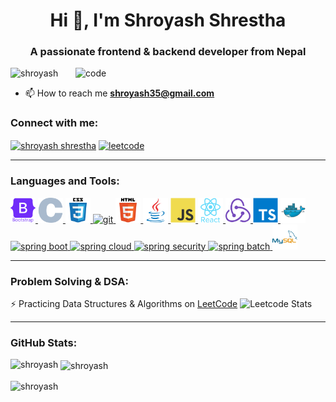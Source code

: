 <h1 align="center">Hi 👋, I'm Shroyash Shrestha</h1>
<h3 align="center">A passionate frontend & backend developer from Nepal</h3>

<img align="right" alt="code" width="400" src="https://camo.githubusercontent.com/2366b34bb903c09617990fb5fff4622f3e941349e846ddb7e73df872a9d21233/68747470733a2f2f63646e2e6472696262626c652e636f6d2f75736572732f3733303730332f73637265656e73686f74732f363538313234332f6176656e746f2e676966">

<p align="left"> <img src="https://komarev.com/ghpvc/?username=shroyash&label=Profile%20views&color=0e75b6&style=flat" alt="shroyash" /> </p>

- 📫 How to reach me **shroyash35@gmail.com**

<h3 align="left">Connect with me:</h3>
<p align="left">
<a href="https://linkedin.com/in/shroyash-shrestha" target="blank"><img align="center" src="https://raw.githubusercontent.com/rahuldkjain/github-profile-readme-generator/master/src/images/icons/Social/linked-in-alt.svg" alt="shroyash shrestha" height="30" width="40" /></a>
<a href="https://leetcode.com/u/shroyash/" target="blank"><img align="center" src="https://upload.wikimedia.org/wikipedia/commons/1/19/LeetCode_logo_black.png" alt="leetcode" height="30" width="40" /></a>
</p>

---

<h3 align="left">Languages and Tools:</h3>
<p align="left"> 
  <a href="https://getbootstrap.com" target="_blank"> <img src="https://raw.githubusercontent.com/devicons/devicon/master/icons/bootstrap/bootstrap-plain-wordmark.svg" alt="bootstrap" width="40" height="40"/> </a> 
  <a href="https://www.cprogramming.com/" target="_blank"> <img src="https://raw.githubusercontent.com/devicons/devicon/master/icons/c/c-original.svg" alt="c" width="40" height="40"/> </a> 
  <a href="https://www.w3schools.com/css/" target="_blank"> <img src="https://raw.githubusercontent.com/devicons/devicon/master/icons/css3/css3-original-wordmark.svg" alt="css3" width="40" height="40"/> </a> 
  <a href="https://git-scm.com/" target="_blank"> <img src="https://www.vectorlogo.zone/logos/git-scm/git-scm-icon.svg" alt="git" width="40" height="40"/> </a> 
  <a href="https://www.w3.org/html/" target="_blank"> <img src="https://raw.githubusercontent.com/devicons/devicon/master/icons/html5/html5-original-wordmark.svg" alt="html5" width="40" height="40"/> </a> 
  <a href="https://www.java.com" target="_blank"> <img src="https://raw.githubusercontent.com/devicons/devicon/master/icons/java/java-original.svg" alt="java" width="40" height="40"/> </a> 
  <a href="https://developer.mozilla.org/en-US/docs/Web/JavaScript" target="_blank"> <img src="https://raw.githubusercontent.com/devicons/devicon/master/icons/javascript/javascript-original.svg" alt="javascript" width="40" height="40"/> </a> 
  <a href="https://reactjs.org/" target="_blank"> <img src="https://raw.githubusercontent.com/devicons/devicon/master/icons/react/react-original-wordmark.svg" alt="react" width="40" height="40"/> </a> 
  <a href="https://redux.js.org" target="_blank"> <img src="https://raw.githubusercontent.com/devicons/devicon/master/icons/redux/redux-original.svg" alt="redux" width="40" height="40"/> </a> 
  <a href="https://www.typescriptlang.org/" target="_blank"> <img src="https://raw.githubusercontent.com/devicons/devicon/master/icons/typescript/typescript-original.svg" alt="typescript" width="40" height="40"/> </a> 
  <a href="https://www.docker.com/" target="_blank"> <img src="https://raw.githubusercontent.com/devicons/devicon/master/icons/docker/docker-original.svg" alt="docker" width="40" height="40"/> </a> 
  <a href="https://spring.io/projects/spring-boot" target="_blank"> <img src="https://www.vectorlogo.zone/logos/springio/springio-icon.svg" alt="spring boot" width="40" height="40"/> </a>
  <a href="https://spring.io/projects/spring-cloud" target="_blank"> <img src="https://avatars.githubusercontent.com/u/317776?s=200&v=4" alt="spring cloud" width="40" height="40"/> </a>
  <a href="https://spring.io/projects/spring-security" target="_blank"> <img src="https://cdn.worldvectorlogo.com/logos/spring-3.svg" alt="spring security" width="40" height="40"/> </a>
  <a href="https://spring.io/projects/spring-batch" target="_blank"> <img src="https://avatars.githubusercontent.com/u/317776?s=200&v=4" alt="spring batch" width="40" height="40"/> </a>
  <a href="https://www.mysql.com/" target="_blank"> <img src="https://raw.githubusercontent.com/devicons/devicon/master/icons/mysql/mysql-original-wordmark.svg" alt="sql" width="40" height="40"/> </a>
</p>

---

<h3 align="left">Problem Solving & DSA:</h3>
<p align="left">
⚡ Practicing Data Structures & Algorithms on <a href="https://leetcode.com/u/shroyash/">LeetCode</a>  
<img src="https://leetcode.card.workers.dev/shroyash?theme=dark&font=baloo&extension=activity" alt="Leetcode Stats"/>
</p>

---

<h3 align="left">GitHub Stats:</h3>
<p><img align="left" src="https://github-readme-stats.vercel.app/api/top-langs?username=shroyash&show_icons=true&locale=en&layout=compact" alt="shroyash" /></p>

<p>&nbsp;<img align="center" src="https://github-readme-stats.vercel.app/api?username=shroyash&show_icons=true&locale=en" alt="shroyash" /></p>

<p><img align="center" src="https://github-readme-streak-stats.herokuapp.com/?user=shroyash&" alt="shroyash" /></p>

